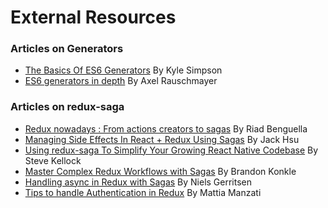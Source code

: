 # External Resources

### Articles on Generators

- [The Basics Of ES6 Generators](https://davidwalsh.name/es6-generators) By Kyle Simpson
- [ES6 generators in depth](http://www.2ality.com/2015/03/es6-generators.html) By Axel Rauschmayer

### Articles on redux-saga

- [Redux nowadays : From actions creators to sagas](http://riadbenguella.com/from-actions-creators-to-sagas-redux-upgraded/)
By Riad Benguella
- [Managing Side Effects In React + Redux Using Sagas](http://jaysoo.ca/2016/01/03/managing-processes-in-redux-using-sagas/)
By Jack Hsu
- [Using redux-saga To Simplify Your Growing React Native Codebase](https://medium.com/infinite-red/using-redux-saga-to-simplify-your-growing-react-native-codebase-2b8036f650de#.7wl4wr1tk)
By Steve Kellock
- [Master Complex Redux Workflows with Sagas](http://konkle.us/master-complex-redux-workflows-with-sagas/)
By Brandon Konkle
- [Handling async in Redux with Sagas](http://wecodetheweb.com/2016/01/23/handling-async-in-redux-with-sagas/)
By Niels Gerritsen
- [Tips to handle Authentication in Redux](https://medium.com/@MattiaManzati/tips-to-handle-authentication-in-redux-2-introducing-redux-saga-130d6872fbe7#.g49x2gj1g) By Mattia Manzati
